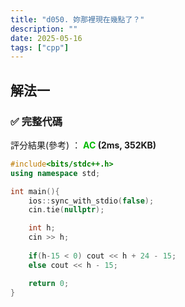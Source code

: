 ```yaml
---
title: "d050. 妳那裡現在幾點了？"
description: ""
date: 2025-05-16
tags: ["cpp"]
---
```


## 解法一

### ✅ 完整代碼

評分結果(參考) ： **<font color="#00bb00">AC</font> (2ms, 352KB)**

```cpp
#include<bits/stdc++.h>
using namespace std;

int main(){
    ios::sync_with_stdio(false);
    cin.tie(nullptr);

    int h;
    cin >> h;
    
    if(h-15 < 0) cout << h + 24 - 15;
    else cout << h - 15;

    return 0;
}
```
